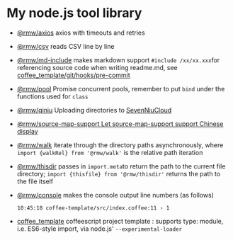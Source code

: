 # My node.js tool library

* [@rmw/axios](//www.npmjs.com/package/@rmw/axios) axios with timeouts and retries
* [@rmw/csv](//www.npmjs.com/package/@rmw/csv) reads CSV line by line
* [@rmw/md-include](//www.npmjs.com/package/@rmw/console) makes markdown support `#include /xx/xx.xxx`for referencing source code when writing readme.md, see [coffee_template/git/hooks/pre-commit](//github.com/rmw-lib/coffee_template/blob/master/.direnv/git/hooks/pre-commit)
* [@rmw/pool](//www.npmjs.com/package/@rmw/pool) Promise concurrent pools, remember to put `bind` under the functions used for `class`
* [@rmw/qiniu](//www.npmjs.com/package/@rmw/qiniu) Uploading directories to [SevenNiuCloud](//www.qiniu.com)
* [@rmw/source-map-support Let source-map-support support Chinese display](//github.com/evanw/node-source-map-support/issues/301)
* [@rmw/walk](//www.npmjs.com/package/@rmw/walk) iterate through the directory paths asynchronously, where `import {walkRel} from '@rmw/walk'` is the relative path iteration
* [@rmw/thisdir](//www.npmjs.com/package/@rmw/walk) passes in `import.meta`to return the path to the current file directory; `import {thisfile} from '@rmw/thisdir'` returns the path to the file itself
* [@rmw/console](//www.npmjs.com/package/@rmw/console) makes the console output line numbers (as follows)
  
  ```
  10:45:18 coffee-template/src/index.coffee:11 › 1
  ```
  
* [coffee_template](//github.com/rmw-lib/coffee_template) coffeescript project template : supports type: module, i.e. ES6-style import, via node.js' `--experimental-loader`